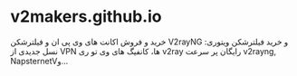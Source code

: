 # v2makers.github.io
خرید و فروش اکانت های وی پی ان و فیلترشکن V2rayNG و خرید فیلترشکن ویتوری: نسل جدیدی از VPN ها، کانفیگ های وی تو ری v2ray رایگان پر سرعت v2rayng, NapsternetVو...
